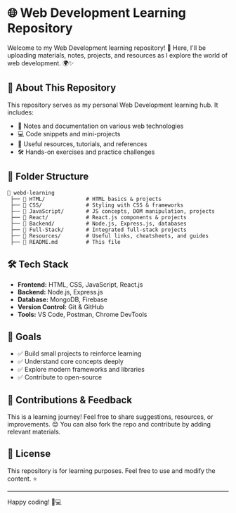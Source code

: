 # 🌐 Web Development Learning Repository

Welcome to my Web Development learning repository! 🚀 Here, I'll be uploading materials, notes, projects, and resources as I explore the world of web development. 🌍✨

## 📌 About This Repository
This repository serves as my personal Web Development learning hub. It includes:
- 📖 Notes and documentation on various web technologies
- 💻 Code snippets and mini-projects
- 🔗 Useful resources, tutorials, and references
- 🛠️ Hands-on exercises and practice challenges

## 📂 Folder Structure
```
📂 webd-learning
 ├── 📁 HTML/             # HTML basics & projects
 ├── 📁 CSS/              # Styling with CSS & frameworks
 ├── 📁 JavaScript/       # JS concepts, DOM manipulation, projects
 ├── 📁 React/            # React.js components & projects
 ├── 📁 Backend/          # Node.js, Express.js, databases
 ├── 📁 Full-Stack/       # Integrated full-stack projects
 ├── 📁 Resources/        # Useful links, cheatsheets, and guides
 ├── 📄 README.md         # This file
```

## 🛠️ Tech Stack
- **Frontend:** HTML, CSS, JavaScript, React.js
- **Backend:** Node.js, Express.js
- **Database:** MongoDB, Firebase
- **Version Control:** Git & GitHub
- **Tools:** VS Code, Postman, Chrome DevTools

## 🚀 Goals
- ✅ Build small projects to reinforce learning
- ✅ Understand core concepts deeply
- ✅ Explore modern frameworks and libraries
- ✅ Contribute to open-source

## 🤝 Contributions & Feedback
This is a learning journey! Feel free to share suggestions, resources, or improvements. 😊 You can also fork the repo and contribute by adding relevant materials.

## 📜 License
This repository is for learning purposes. Feel free to use and modify the content. ⭐

---

Happy coding! 🎉💻
